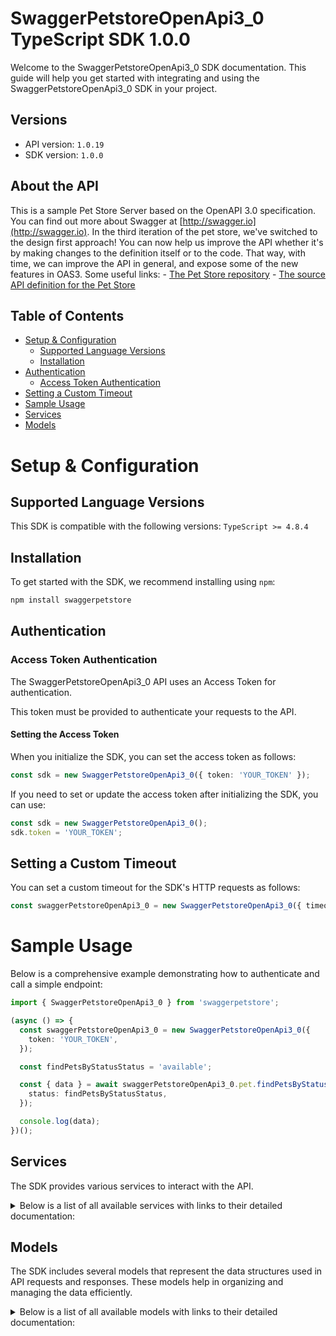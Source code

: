 # SwaggerPetstoreOpenApi3_0 TypeScript SDK 1.0.0

Welcome to the SwaggerPetstoreOpenApi3_0 SDK documentation. This guide will help you get started with integrating and using the SwaggerPetstoreOpenApi3_0 SDK in your project.

## Versions

- API version: `1.0.19`
- SDK version: `1.0.0`

## About the API

This is a sample Pet Store Server based on the OpenAPI 3.0 specification. You can find out more about Swagger at [http://swagger.io](http://swagger.io). In the third iteration of the pet store, we've switched to the design first approach! You can now help us improve the API whether it's by making changes to the definition itself or to the code. That way, with time, we can improve the API in general, and expose some of the new features in OAS3. Some useful links: - [The Pet Store repository](https://github.com/swagger-api/swagger-petstore) - [The source API definition for the Pet Store](https://github.com/swagger-api/swagger-petstore/blob/master/src/main/resources/openapi.yaml)

## Table of Contents

- [Setup & Configuration](#setup--configuration)
  - [Supported Language Versions](#supported-language-versions)
  - [Installation](#installation)
- [Authentication](#authentication)
  - [Access Token Authentication](#access-token-authentication)
- [Setting a Custom Timeout](#setting-a-custom-timeout)
- [Sample Usage](#sample-usage)
- [Services](#services)
- [Models](#models)

# Setup & Configuration

## Supported Language Versions

This SDK is compatible with the following versions: `TypeScript >= 4.8.4`

## Installation

To get started with the SDK, we recommend installing using `npm`:

```bash
npm install swaggerpetstore
```

## Authentication

### Access Token Authentication

The SwaggerPetstoreOpenApi3_0 API uses an Access Token for authentication.

This token must be provided to authenticate your requests to the API.

#### Setting the Access Token

When you initialize the SDK, you can set the access token as follows:

```ts
const sdk = new SwaggerPetstoreOpenApi3_0({ token: 'YOUR_TOKEN' });
```

If you need to set or update the access token after initializing the SDK, you can use:

```ts
const sdk = new SwaggerPetstoreOpenApi3_0();
sdk.token = 'YOUR_TOKEN';
```

## Setting a Custom Timeout

You can set a custom timeout for the SDK's HTTP requests as follows:

```ts
const swaggerPetstoreOpenApi3_0 = new SwaggerPetstoreOpenApi3_0({ timeout: 10000 });
```

# Sample Usage

Below is a comprehensive example demonstrating how to authenticate and call a simple endpoint:

```ts
import { SwaggerPetstoreOpenApi3_0 } from 'swaggerpetstore';

(async () => {
  const swaggerPetstoreOpenApi3_0 = new SwaggerPetstoreOpenApi3_0({
    token: 'YOUR_TOKEN',
  });

  const findPetsByStatusStatus = 'available';

  const { data } = await swaggerPetstoreOpenApi3_0.pet.findPetsByStatus({
    status: findPetsByStatusStatus,
  });

  console.log(data);
})();
```

## Services

The SDK provides various services to interact with the API.

<details> 
<summary>Below is a list of all available services with links to their detailed documentation:</summary>

| Name                                                   |
| :----------------------------------------------------- |
| [PetService](documentation/services/PetService.md)     |
| [StoreService](documentation/services/StoreService.md) |
| [UserService](documentation/services/UserService.md)   |

</details>

## Models

The SDK includes several models that represent the data structures used in API requests and responses. These models help in organizing and managing the data efficiently.

<details> 
<summary>Below is a list of all available models with links to their detailed documentation:</summary>

| Name                                                                     | Description |
| :----------------------------------------------------------------------- | :---------- |
| [Pet](documentation/models/Pet.md)                                       |             |
| [FindPetsByStatusStatus](documentation/models/FindPetsByStatusStatus.md) |             |
| [ApiResponse](documentation/models/ApiResponse.md)                       |             |
| [Order](documentation/models/Order.md)                                   |             |
| [User](documentation/models/User.md)                                     |             |
| [Category](documentation/models/Category.md)                             |             |
| [Tag](documentation/models/Tag.md)                                       |             |

</details>

<!-- This file was generated by liblab | https://liblab.com/ -->
